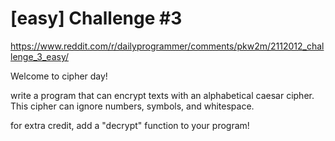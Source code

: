 # [easy] Challenge #3

https://www.reddit.com/r/dailyprogrammer/comments/pkw2m/2112012_challenge_3_easy/

Welcome to cipher day!

write a program that can encrypt texts with an alphabetical caesar cipher.  
This cipher can ignore numbers, symbols, and whitespace.

for extra credit, add a "decrypt" function to your program!
